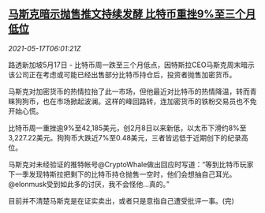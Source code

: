 <!--1621233062000-->
[马斯克暗示抛售推文持续发酵 比特币重挫9%至三个月低位](https://cn.reuters.com/article/musk-bitcoin-0517-mon-idCNKCS2CY0ER)
------

<div><i>2021-05-17T06:01:21Z</i></div><p>路透新加坡5月17日 - 比特币周一跌至三个月低点，因特斯拉CEO马斯克周末暗示该公司正在考虑或可能已经出售部分比特币持仓后，投资者抛售加密货币。</p><p>马斯克对加密货币的热情拉抬了此一市场，但他最近对比特币的热情降温，转而青睐狗狗币，也在市场掀起波澜。这样的峰回路转，连加密货币的铁粉交易员也不免开始心慌。</p><p>比特币周一重挫逾9%至42,185美元，创2月8日以来新低，以太币下滑约8%至3,227.22美元。狗狗币大跌近7%至0.48美元，三者皆远低于近期创下的纪录高位。</p><p>马斯克对未经验证的推特帐号@CryptoWhale做出回应时写道：“等到比特币玩家下一季发现特斯拉把剩下的比特币持仓抛售一空时，他们会想抽自己耳光。@elonmusk受到如此多的讨厌，我不会怪他...真的。”</p><p>目前并不清楚马斯克是在证实卖出，或者只是意指自己遭受批评一事。(完)</p>
